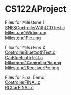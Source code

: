# CS122AProject

Files for Milestone 1:\
[SNESControllerWithLCDTest.c](https://github.com/ehauf001/CS122AProject/blob/master/SNESControllerWithLCDTest.c)\
[Milestone1Wiring.png](https://github.com/ehauf001/CS122AProject/blob/master/Milestone1Wiring.png)\
[Milestone1Pic.png](https://github.com/ehauf001/CS122AProject/blob/master/Milestone1Pic.png)


Files for Milestone 2:\
[ControllerBluetoothTest.c](https://github.com/ehauf001/CS122AProject/blob/master/ControllerBluetoothTest.c)\
[CarBluetoothTest.c](https://github.com/ehauf001/CS122AProject/blob/master/CarBluetoothTest.c)\
[Milestone2ControllerPic.png](https://github.com/ehauf001/CS122AProject/blob/master/Milestone2ControllerPic.png)\
[Milestone2ReceiverPic.png](https://github.com/ehauf001/CS122AProject/blob/master/Milestone2ReceiverPic.png)

Files for Final Demo:\
[ControllerFINAL.c](https://github.com/ehauf001/CS122AProject/blob/master/ControllerFINAL.c)\
[RCCarFINAL.c](https://github.com/ehauf001/CS122AProject/blob/master/RCCarFINAL.c)
